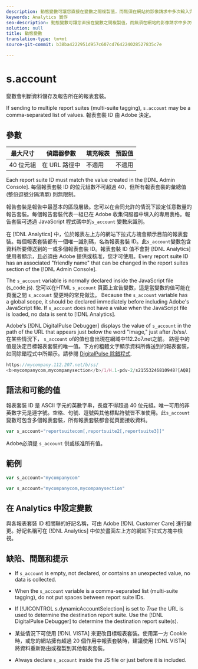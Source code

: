 ```yaml
---
description: 動態變數可讓您直接在變數之間複製值，而無須在網站的影像請求中多次輸入完整值。
keywords: Analytics 實作
seo-description: 動態變數可讓您直接在變數之間複製值，而無須在網站的影像請求中多次輸入完整值。
solution: null
title: 動態變數
translation-type: tm+mt
source-git-commit: b38ba4222951d957c607cd764224028527835c7e

---
```



# s.account

 變數會判斷資料儲存及報告所在的報表套裝。

If sending to multiple report suites (multi-suite tagging), `s.account` may be a comma-separated list of values. 報表套裝 ID 由 Adobe 決定。

## 參數

| 最大尺寸 | 偵錯器參數 | 填充報表 | 預設值 |
|--- |--- |--- |--- |
| 40 位元組 | 在 URL 路徑中 | 不適用 | 不適用 |

Each report suite ID must match the value created in the [!DNL Admin Console]. 每個報表套裝 ID 的位元組數不可超過 40，但所有報表套裝的彙總值 (整份逗號分隔清單) 則無限制。

報告套裝是報告中最基本的區段層級。您可以在合同允許的情況下設定任意數量的報告套裝。每個報告套裝代表一組已在 Adobe 收集伺服器中填入的專用表格。報告套裝可透過 JavaScript 程式碼中的`s_account` 變數來識別。

在 [!DNL Analytics] 中，位於報表左上方的網站下拉式方塊會顯示目前的報表套裝。每個報表套裝都有一個唯一識別碼，名為報表套裝 ID。此`s_account`變數包含資料所要傳送到的一或多個報表套裝 ID。報表套裝 ID 值不會對 [!DNL Analytics] 使用者顯示，且必須由 Adobe 提供或核准，您才可使用。Every report suite ID has an associated "friendly name" that can be changed in the report suites section of the [!DNL Admin Console].

The `s_account` variable is normally declared inside the JavaScript file (s_code.js). 您可以在HTML `s_account` 頁面上宣告變數，這是當變數的值可能在頁面之間 `s_account` 變更時的常見做法。 Because the `s_account` variable has a global scope, it should be declared immediately before including Adobe's JavaScript file. If `s_account` does not have a value when the JavaScript file is loaded, no data is sent to [!DNL Analytics].

Adobe's [!DNL DigitalPulse Debugger] displays the value of `s_account` in the path of the URL that appears just below the word "Image," just after /b/ss/. 在某些情況下， `s_account` of的值也會出現在網域中112.2o7.net之前。 路徑中的值是決定目標報表套裝的唯一值。下方的粗體文字顯示資料所傳送到的報表套裝，如同除錯程式中所顯示。請參閱 [DigitalPulse 除錯程式](https://docs.adobe.com/content/help/en/analytics/implementation/testing-and-validation/debugger.html).

```js
https://mycompany.112.207.net/b/ss/ 
<b>mycompanycom,mycompanysection</b>/1/H.1-pdv-2/s21553246810948?[AQB]
```

## 語法和可能的值

報表套裝 ID 是 ASCII 字元的英數字串，長度不得超過 40 位元組。唯一可用的非英數字元是連字號。空格、句號、逗號與其他標點符號皆不准使用。此`s_account`變數可包含多個報表套裝，所有報表套裝都會從頁面接收資料。

```js
var s_account="reportsuitecom[,reportsuite2[,reportsuite3]]"
```

Adobe必須提 `s_account` 供或核准所有值。

## 範例

```js
var s_account="mycompanycom"
```

```js
var s_account="mycompanycom,mycompanysection"
```

## 在 Analytics 中設定變數

與各報表套裝 ID 相關聯的好記名稱，可由 Adobe [!DNL Customer Care] 進行變更。好記名稱可在 [!DNL Analytics] 中位於畫面左上方的網站下拉式方塊中檢視。

## 缺陷、問題和提示

* If `s_account` is empty, not declared, or contains an unexpected value, no data is collected.
* When the `s_account` variable is a comma-separated list (multi-suite tagging), do not put spaces between report suite IDs.
* If [!UICONTROL s.dynamicAccountSelection] is set to *True* the URL is used to determine the destination report suite. Use the [!DNL DigitalPulse Debugger] to determine the destination report suite(s).

* 某些情況下可使用 [!DNL VISTA] 來更改目標報表套裝。使用第一方 Cookie 時，或您的網站擁有超過 20 個作用中報表套裝時，建議使用 [!DNL VISTA] 將資料重新路由或複製到其他報表套裝。

* Always declare `s_account` inside the JS file or just before it is included.
